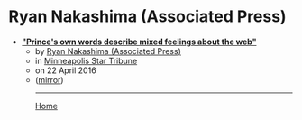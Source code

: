 # Ryan Nakashima (Associated Press)

 - [**"Prince's own words describe mixed feelings about the web"**](https://www.startribune.com/prince-s-own-words-describe-mixed-feelings-about-the-web/376673621/)<ul><li>by [Ryan Nakashima (Associated Press)](../../../authors/associated-press/ryan-nakashima/index.md)</li><li>in [Minneapolis Star Tribune](https://www.startribune.com/)</li><li>on 22 April 2016</li><li>([mirror](https://web.archive.org/web/*/https://www.startribune.com/prince-s-own-words-describe-mixed-feelings-about-the-web/376673621/))</li><ul>

----

[Home](../index.md)
